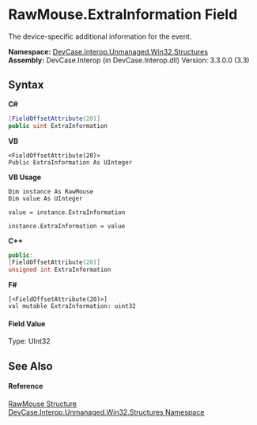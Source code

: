 # RawMouse.ExtraInformation Field
 

The device-specific additional information for the event.

**Namespace:**&nbsp;<a href="N_DevCase_Interop_Unmanaged_Win32_Structures">DevCase.Interop.Unmanaged.Win32.Structures</a><br />**Assembly:**&nbsp;DevCase.Interop (in DevCase.Interop.dll) Version: 3.3.0.0 (3.3)

## Syntax

**C#**<br />
``` C#
[FieldOffsetAttribute(20)]
public uint ExtraInformation
```

**VB**<br />
``` VB
<FieldOffsetAttribute(20)>
Public ExtraInformation As UInteger
```

**VB Usage**<br />
``` VB Usage
Dim instance As RawMouse
Dim value As UInteger

value = instance.ExtraInformation

instance.ExtraInformation = value
```

**C++**<br />
``` C++
public:
[FieldOffsetAttribute(20)]
unsigned int ExtraInformation
```

**F#**<br />
``` F#
[<FieldOffsetAttribute(20)>]
val mutable ExtraInformation: uint32
```


#### Field Value
Type: UInt32

## See Also


#### Reference
<a href="T_DevCase_Interop_Unmanaged_Win32_Structures_RawMouse">RawMouse Structure</a><br /><a href="N_DevCase_Interop_Unmanaged_Win32_Structures">DevCase.Interop.Unmanaged.Win32.Structures Namespace</a><br />